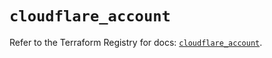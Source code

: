 # `cloudflare_account`

Refer to the Terraform Registry for docs: [`cloudflare_account`](https://registry.terraform.io/providers/cloudflare/cloudflare/5.1.0/docs/resources/account).
